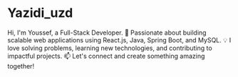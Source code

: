 # Yazidi_uzd
Hi, I'm Youssef, a Full-Stack Developer. 
🚀 Passionate about building scalable web applications using React.js, Java, Spring Boot, and MySQL. 
💡 I love solving problems, learning new technologies, and contributing to impactful projects.
📫 Let's connect and create something amazing together!

